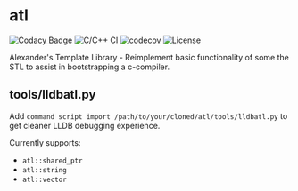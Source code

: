# atl

[![Codacy Badge](https://api.codacy.com/project/badge/Grade/c049afa944ab4c0abd906029f7473bb7)](https://app.codacy.com/app/rdtscp/atl?utm_source=github.com&utm_medium=referral&utm_content=rdtscp/atl&utm_campaign=Badge_Grade_Dashboard)
![C/C++ CI](https://github.com/rdtscp/atl/workflows/C/C++%20CI/badge.svg)
[![codecov](https://codecov.io/gh/rdtscp/atl/branch/master/graph/badge.svg)](https://codecov.io/gh/rdtscp/atl)
![License](https://img.shields.io/badge/License-MIT-brightgreen.svg)

Alexander's Template Library - Reimplement basic functionality of some the STL to assist in bootstrapping a c-compiler.

## tools/lldbatl.py

Add `command script import /path/to/your/cloned/atl/tools/lldbatl.py` to get cleaner LLDB debugging experience.

Currently supports:

-   `atl::shared_ptr`
-   `atl::string`
-   `atl::vector`
